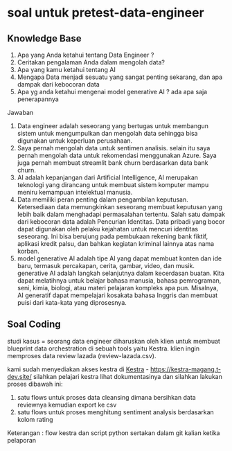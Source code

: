 # soal untuk pretest-data-engineer

## Knowledge Base
1. Apa yang Anda ketahui tentang Data Engineer ?
2. Ceritakan pengalaman Anda dalam mengolah data?
3. Apa yang kamu ketahui tentang AI
4. Mengapa Data menjadi sesuatu yang sangat penting sekarang, dan apa dampak dari kebocoran data
5. Apa yg anda ketahui mengenai model generative AI ? ada apa saja penerapannya

Jawaban
1. Data engineer adalah seseorang yang bertugas untuk membangun sistem untuk mengumpulkan dan mengolah data sehingga bisa digunakan untuk keperluan perusahaan.
2. Saya pernah mengolah data untuk sentimen analisis. selain itu saya pernah mengolah data untuk rekomendasi menggunakan Azure. Saya juga pernah membuat streamlit bank churn berdasarkan data bank churn.
3. AI adalah kepanjangan dari Artificial Intelligence, AI merupakan teknologi yang dirancang untuk membuat sistem komputer mampu meniru kemampuan intelektual manusia.
4. Data memiliki peran penting dalam pengambilan keputusan. Ketersediaan data memungkinkan seseorang membuat keputusan yang lebih baik dalam menghadapi permasalahan tertentu. Salah satu dampak dari kebocoran data adalah Pencurian Identitas. Data pribadi yang bocor dapat digunakan oleh pelaku kejahatan untuk mencuri identitas seseorang. Ini bisa berujung pada pembukaan rekening bank fiktif, aplikasi kredit palsu, dan bahkan kegiatan kriminal lainnya atas nama korban.
5. model generative AI adalah tipe AI yang dapat membuat konten dan ide baru, termasuk percakapan, cerita, gambar, video, dan musik. generative AI adalah langkah selanjutnya dalam kecerdasan buatan. Kita dapat melatihnya untuk belajar bahasa manusia, bahasa pemrograman, seni, kimia, biologi, atau materi pelajaran kompleks apa pun. Misalnya, AI generatif dapat mempelajari kosakata bahasa Inggris dan membuat puisi dari kata-kata yang diprosesnya.
   
## Soal Coding
studi kasus = 
seorang data engineer diharuskan oleh klien untuk membuat
blueprint data orchestration di sebuah tools yaitu Kestra.
klien ingin memproses data review lazada (review-lazada.csv).

kami sudah menyediakan akses kestra di
[Kestra](https://kestra-magang.t-dev.site/) - https://kestra-magang.t-dev.site/ 
silahkan pelajari kestra lihat dokumentasinya 
dan silahkan lakukan proses dibawah ini:

1. satu flows untuk proses data cleansing dimana bersihkan data reviewnya kemudian export ke csv
2. satu flows untuk proses menghitung sentiment analysis berdasarkan kolom rating

Keterangan :
flow kestra dan script python sertakan dalam git kalian ketika pelaporan

